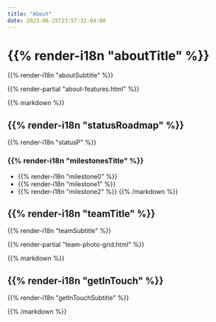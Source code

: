 ```yaml
---
title: "About"
date: 2023-06-25T23:57:32-04:00
---
```


# {{% render-i18n "aboutTitle" %}}

{{% render-i18n "aboutSubtitle" %}}

{{% render-partial "about-features.html" %}}

<div class="roadmap-wrapper">
{{% markdown %}}

## {{% render-i18n "statusRoadmap" %}}

{{% render-i18n "statusP" %}}

### {{% render-i18n "milestonesTitle" %}}
- {{% render-i18n "milestone0" %}}
- {{% render-i18n "milestone1" %}}
- {{% render-i18n "milestone2" %}}
{{% /markdown %}}
</div>

## {{% render-i18n "teamTitle" %}}

{{% render-i18n "teamSubtitle" %}}

{{% render-partial "team-photo-grid.html" %}}

<div class="contact-wrapper">
{{% markdown %}}

## {{% render-i18n "getInTouch" %}}

{{% render-i18n "getInTouchSubtitle" %}}

{{% /markdown %}}
</div>

